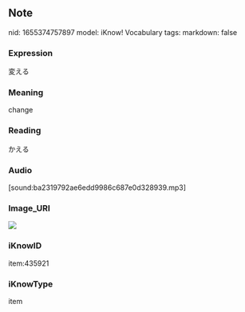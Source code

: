 ## Note
nid: 1655374757897
model: iKnow! Vocabulary
tags: 
markdown: false

### Expression
変える

### Meaning
change

### Reading
かえる

### Audio
[sound:ba2319792ae6edd9986c687e0d328939.mp3]

### Image_URI
<img src="bf39bacdc2863cb8b5b4a2454beedd97.jpg">

### iKnowID
item:435921

### iKnowType
item
